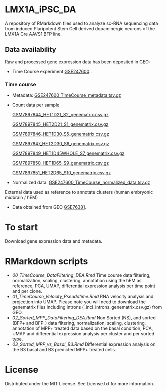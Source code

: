 # LMX1A_iPSC_DA
A repository of RMarkdown files used to analyze sc-RNA sequencing data from induced Pluripotent Stem Cell derived dopaminergic neurons of the LMX1A Cre AAVS1 BFP line.

## Data availability

Raw and processed gene expression data has been deposited in GEO:
+ Time Course experiment [GSE247600](https://www.ncbi.nlm.nih.gov/geo/query/acc.cgi?acc=GSE247600)..

### Time course

+ Metadata: [GSE247600_TimeCourse_metadata.tsv.gz](https://ftp.ncbi.nlm.nih.gov/geo/series/GSE247nnn/GSE247600/suppl/GSE247600%5FTimeCourse%5Fmetadata.tsv.gz)
  
+ Count data per sample

  [GSM7897844_HET1D21_S2_genematrix.csv.gz](https://ftp.ncbi.nlm.nih.gov/geo/samples/GSM7897nnn/GSM7897844/suppl/GSM7897844%5FHET1D21%5FS2%5Fgenematrix.csv.gz)
  
  [GSM7897845_HET2D21_S1_genematrix.csv.gz](https://ftp.ncbi.nlm.nih.gov/geo/samples/GSM7897nnn/GSM7897845/suppl/GSM7897845%5FHET2D21%5FS1%5Fgenematrix.csv.gz)

  [GSM7897846_HET1D30_S5_genematrix.csv.gz](https://ftp.ncbi.nlm.nih.gov/geo/samples/GSM7897nnn/GSM7897846/suppl/GSM7897846%5FHET1D30%5FS5%5Fgenematrix.csv.gz)

  [GSM7897847_HET2D30_S6_genematrix.csv.gz](https://ftp.ncbi.nlm.nih.gov/geo/samples/GSM7897nnn/GSM7897847/suppl/GSM7897847%5FHET2D30%5FS6%5Fgenematrix.csv.gz)

  [GSM7897849_HET1D45WHOLE_S7_genematrix.csv.gz](https://ftp.ncbi.nlm.nih.gov/geo/samples/GSM7897nnn/GSM7897849/suppl/GSM7897849%5FHET1D45WHOLE%5FS7%5Fgenematrix.csv.gz)

  [GSM7897850_HET1D65_S9_genematrix.csv.gz](https://ftp.ncbi.nlm.nih.gov/geo/samples/GSM7897nnn/GSM7897850/suppl/GSM7897850%5FHET1D65%5FS9%5Fgenematrix.csv.gz)

  [GSM7897851_HET2D65_S10_genematrix.csv.gz](https://ftp.ncbi.nlm.nih.gov/geo/samples/GSM7897nnn/GSM7897851/suppl/GSM7897851%5FHET2D65%5FS10%5Fgenematrix.csv.gz)
  
+ Normalized data: [GSE247600_TimeCourse_normalized_data.tsv.gz](https://ftp.ncbi.nlm.nih.gov/geo/series/GSE247nnn/GSE247600/suppl/GSE247600%5FTimeCourse%5Fnormalized%5Fdata.tsv.gz)

External data used as reference to annotate clusters (human embryonic midbrain / hEM)
+ Data obtained from GEO [GSE76381](https://www.ncbi.nlm.nih.gov/geo/query/acc.cgi?acc=GSE76381).

# To start
Download gene expression data and metadata.

# RMarkdown scripts

+ *00_TimeCourse_DataFiltering_DEA.Rmd*
  Time course data filtering, normalization, scaling, clustering, annotation using the hEM as reference, PCA, UMAP, differential expression analysis per time point and per clone.
+ *01_TimeCourse_Velocity_Pseudotime.Rmd*
  RNA velocity analysis and projection into UMAP. Please note you will need to download the genematrix files including introns (<SAMPLE>_incl_introns_genematrix.csv.gz) from GEO.
+ *02_Sorted_MPP_DataFiltering_DEA.Rmd*
  Non Sorted (NS), and sorted (BFP+ and BFP-) data filtering, normalization, scaling, clustering, annotation of MPP+ treated data based on the basal condition, PCA, UMAP and differential expression analysis per cluster and per sorted type.
+ *03_Sorted_MPP_vs_Basal_B3.Rmd*
  Differential expression analysis on the B3 basal and B3 predicted MPP+ treated cells.  

# License
Distributed under the MIT License. See License.txt for more information.

